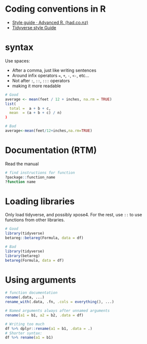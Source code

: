 # Coding conventions in R
* [Style guide · Advanced R. (had.co.nz)](http://adv-r.had.co.nz/Style.html)
* [Tidyverse style Guide](https://style.tidyverse.org/)

# syntax
Use spaces:
* After a comma, just like writing sentences
* Around infix operators `=`, `+`, `-`, `<-`, etc...
* Not after `:`, `::`, `:::` operators
* making it more readable
```R
# Good
average <- mean(feet / 12 + inches, na.rm = TRUE)
list(
  total =  a + b + c,
  mean  = (a + b + c) / n)
)

# Bad
average<-mean(feet/12+inches,na.rm=TRUE)
```

# Documentation (RTM)
Read the manual
```R
# find instructions for function
?package::function_name
?function name
```

# Loading libraries
Only load tidyverse, and possibly xpose4. For the rest, use `::` to use functions from other libraries.
```R
# Good
library(tidyverse)
betareg::betareg(Formula, data = df)

# Bad
library(tidyverse)
library(betareg)
betareg(Formula, data = df)
```

# Using arguments
```R
# function documentation
rename(.data, ...)
rename_with(.data, .fn, .cols = everything(), ...)

# Named arguments always after unnamed arguments
rename(a1 = b1, a2 = b2, .data = df)

# Writing too much
df %>% dplyr::rename(a1 = b1, .data = .)
# Shorter syntax:
df %>% rename(a1 = b1)
```
